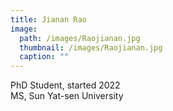 ```yaml
---
title: Jianan Rao
image: 
  path: /images/Raojianan.jpg
  thumbnail: /images/Raojianan.jpg
  caption: ""
---
```

PhD Student, started 2022  
MS, Sun Yat-sen University 
